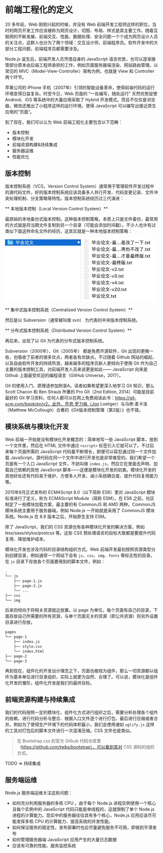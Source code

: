 # 前端工程化的定义

20 多年前，Web 刚刚兴起的时候，并没有 Web 前端开发工程师这样的职位，当时的网页开发工作应该被称为网页设计，切图、布局、样式是其主要工作。随着互联网的不断发展，前端交互、性能、数据处理、安全问题一个个成为网页设计人员的关注点，这群人也分为了两个领域：交互设计师，前端程序员。软件开发中的大部分工程问题，前端程序员都需要涉及。

Node.js 诞生后，前端开发人员凭借自身的 JavaScript 语言优势，也可以逐渐接管部分原本由后端工程师承担的工作，例如页面服务器端渲染、网站路由管理。以常见的 MVC（Model-View-Controller）架构为例，也就是 View 和 Controller 两个环节。

苹果公司的 iPhone 手机（2007年）引领的智能设备革命，使得前端代码的运行环境变得日益复杂。时至今日，Web 页面的 “一处编写，随处运行” 天然优势促使 Android、iOS 等系统中的大量应用采取了 Hybrid 开发模式。而且不仅仅是浏览器，微信还推出了小程序这样的运行环境，使得 JavaScript 可以编写出接近原生应用的“页面”。

到了现在，我们可以认为 Web 前端工程化主要包含以下范畴：

+ 版本控制
+ 模块化开发
+ 前端资源构建&持续集成
+ 服务器运维
+ 性能优化

## 版本控制

版本控制系统（VCS，Version Control System）通常用于管理软件开发过程中的源代码文件，好的版本控制系统应该具备多人并行开发、代码变更记录、文件冲突处理机制、分支策略等特性。版本控制系统经历过三代演进：

** 本地版本控制（Local Version Control System）**

最原始的本地备份式版本控制。这种版本控制策略，本质上只是文件备份，最常用的方式就是将当期文件复制到另一个目录（可能会添加时间戳）。不少人也许有过类似下面这样命名文件的经历，这其实就是一种本地版本控制策略：

<img alt="毕业论文命名" src="./images/local-vcs-demo.jpg" style="max-width: 500px;" />

** 集中式版本控制系统（Centralized Version Control System）**

然后是以 Subversion（通常被叫做 svn） 为代表的中央版本控制系统。

** 分布式版本控制系统（Distributed Version Control System）**

再后来，出现了以 Git 为代表的分布式版本控制系统。

Subversion（2000年）、Git（2005年） 都是免费开源软件，Git 出现的更晚一些，也吸收了前者的很多优点，两者各有优缺点。不过随着 Github 网站的崛起，以及自由软件开发的持续热浪，越来越多的程序员新人更倾向于使用 Git 作为自己主要的版本控制工具，对前端开发人员来说更是如此—— JavaScript 向来是 Github 上面最受欢迎的编程语言（GitHub Universe，2017）。

Git 的使用入门、原理请参加附录A。读者如果希望更深入地学习 Git 知识，那么 Scott Chacon 和 Ben Straub 所著的 Pro Git（2nd Edition, 2014）可能是目前最好的 Git 学习资料，任何人都可以在网上免费阅读此书：https://git-scm.com/book/en/v2。此外，乔恩·罗力格（Jon Loeliger）与马修·麦卡洛（Matthew McCullough）合著的《Git版本控制管理（第2版）》也不错。

## 模块系统与模块化开发

Web 前端一开始是没有模块化开发概念的：简单地写一些 JavaScript 脚本，放到一个文件里，然后在 HTML 文件中通过 `<script>` 标签引入它就可以了。不过后来每个页面所需的 JavaScript 代码量不断增长，即便可以容忍通过同一个文件加载 JavaScript，源代码在同一个文件中进行开发也是非常难受的。我们希望一个页面有一个入口 JavaScript 文件，不妨叫做 `index.js`，然后它在里面去声明、加载自己依赖的其他 JavaScript 脚本——这便是模块化开发的初衷。模块化开发的其他好处还有代码易于维护、方便多人开发、减小系统耦合度、提升代码复用能力等。

2015年6月正式发布的 ECMAScript 6.0（以下简称 ES6）里对 JavaScript 模块标准进行了定义，称为 ECMAScript Module（简称 ESM）。在 ES6 之前，社区制定了一些模块加载方案，最主要的有 CommonJS 和 AMD 两种。CommonJS 模块系统主要用于服务器端，例如 Node.js 一开始就是采用了 CommonJS 模块系统。Node.js 在 8.8 版本之后，开始原生支持 ESM。

除了 JavaScript，我们的 CSS 资源也有各种模块化开发的解决方案。例如 less/sass/stylus/postcss 等。这些 CSS 预处理语言的目标大致都是要提升代码复用、降低维护成本。

模块化开发也涉及代码的目录结构组织方式。Web 前端开发最初按照资源类型分别创建目录，例如通常一个网站下会有 `js`、`css`、`img`、`fonts` 等标志性的目录。在 `js` 目录下存放各个页面要用到的脚本文件，例如：

```
.
└── js
    ├── page-1.js
    ├── page-2.js
    └── ...
├── css
└── img
```

后来则倾向于将相关资源就近放置，以 page 为单位，每个页面有自己的目录，下面存放自己所需要的所有资源，与单个页面无关的资源（即公共资源）则另外设置目录进行存放。

```
pages
└── page-1
    ├── index.js
    ├── style.css
    └── index.html
├── page-2
└── page-3
```

再到现在，组件化的开发设计理念之下，页面也被视为组件，那么一切资源都以组件为基本单位进行目录组织，实际上就更为自然、合理了。可以说，模块化是组件化开发的雏形，组件化开发是我们的最终目标。

## 前端资源构建与持续集成

我们的代码按照一定的模块化、组件化方式进行组织之后，需要分析处理各个组件的依赖，进行代码分析与整合、根据入口文件逐个进行打包，最后进行压缩或者合并。例如为了使得生产环境下的代码体积最小，我们会使用诸如 `uglify.js` 这样的工具对打包后的脚本文件进行一次混淆压缩。CSS 文件也是类似。

> 在 Bootstrap.css 的官方 Github 代码仓库里（https://github.com/twbs/bootstrap），可以看到其对 CSS 源码的组织方式。

TODO => 持续集成

## 服务端运维

Node.js 服务端运维关注这些问题：

+ 如何充分利用服务器的多核 CPU 。由于每个 Node.js 进程实例使用一个核心且每个实例中的 JavaScript 代码只能是单线程的，这就限制了单个 Node.js 进程的计算能力。现实中的服务器往往具有多个核心，Node.js 应用应该尽可能发挥多核 CPU 的计算能力、提高系统的并发性能。
+ 如何保证服务的稳定性，发布部署时也应尽量避免服务不可用，即做到平滑发布
+ 如何管理服务器端 JavaScript 应用产生的大量日志数据
+ 应该有可靠的性能、服务监控系统


